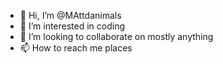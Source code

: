 - 👋 Hi, I’m @MAttdanimals 
- 👀 I’m interested in coding
- 💞️ I’m looking to collaborate on mostly anything
- 📫 How to reach me places

<!---
MAttdanimals/MAttdanimals is a ✨ special ✨ repository because its `README.md` (this file) appears on your GitHub profile.
You can click the Preview link to take a look at your changes.
--->
